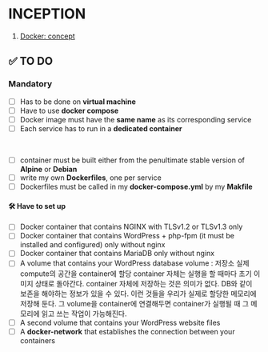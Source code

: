 # INCEPTION
1. [Docker: concept](https://velog.io/@kyj93790/Inception-Docker-tutorial)


## ✅ TO DO

### Mandatory
- [ ] Has to be done on **virtual machine**
- [ ] Have to use **docker compose**
- [ ] Docker image must have the **same name** as its corresponding service
- [ ] Each service has to run in a **dedicated container**
<br>

- [ ] container must be built either from the penultimate stable version of **Alpine** or **Debian**
- [ ] write my own **Dockerfiles**, one per service
- [ ] Dockerfiles must be called in my **docker-compose.yml** by my **Makfile**

#### 🛠️ Have to set up

- [ ] Docker container that contains NGINX with TLSv1.2 or TLSv1.3 only
- [ ] Docker container that contains WordPress + php-fpm (it must be installed and configured) only without nginx
- [ ] Docker container that contains MariaDB only without nginx
- [ ] A volume that contains your WordPress database
volume : 저장소
실제 compute의 공간을 container에 할당
container 자체는 실행을 할 때마다 초기 이미지 상태로 돌아간다.
container 자체에 저장하는 것은 의미가 없다.
DB와 같이 보존을 해야하는 정보가 있을 수 있다. 이런 것들을 우리가 실제로 할당한 메모리에 저장해 둔다. 그 volume을 container에 연결해두면 container가 실행될 때 그 메모리에 읽고 쓰는 작업이 가능해진다.
- [ ] A second volume that contains your WordPress website files
- [ ] A **docker-network** that establishes the connection between your containers
<br>

